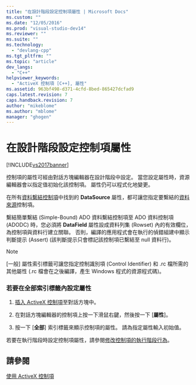 ```yaml
---
title: "在設計階段設定控制項屬性 | Microsoft Docs"
ms.custom: ""
ms.date: "12/05/2016"
ms.prod: "visual-studio-dev14"
ms.reviewer: ""
ms.suite: ""
ms.technology: 
  - "devlang-cpp"
ms.tgt_pltfrm: ""
ms.topic: "article"
dev_langs: 
  - "C++"
helpviewer_keywords: 
  - "ActiveX 控制項 [C++], 屬性"
ms.assetid: 963bf498-d371-4cfd-8bed-865427dcfad9
caps.latest.revision: 7
caps.handback.revision: 7
author: "mikeblome"
ms.author: "mblome"
manager: "ghogen"
---
```

# 在設計階段設定控制項屬性
[!INCLUDE[vs2017banner](../../assembler/inline/includes/vs2017banner.md)]

控制項的屬性可經由對話方塊編輯器在設計階段中設定。  當您設定屬性時，資源編輯器會以指定值初始化該控制項。  屬性仍可以程式化地變更。  
  
 在所有[資料繫結控制項](../../data/ado-rdo/databinding-with-activex-controls-in-visual-cpp.md)中找到的 **DataSource** 屬性，都可讓您指定要繫結的[資料來源](../../data/ado-rdo/databinding-with-activex-controls-in-visual-cpp.md)控制項。  
  
 繫結簡單繫結 \(Simple\-Bound\) ADO 資料繫結控制項至 ADO 資料控制項 \(ADODC\) 時，您必須將 **DataField** 屬性設成資料列集 \(Rowset\) 內的有效欄位，為控制項與資料行建立關聯。  否則，編譯的應用程式會在執行的偵錯組建中顯示判斷提示 \(Assert\) \(該判斷提示只會標記該控制項已繫結至 null 資料行\)。  
  
> [!NOTE]
>  \[一般\] 屬性索引標籤可讓您指定控制識別項 \(Control Identifier\) 和 .rc 檔所需的其他屬性 \(.rc 檔會在之後編譯，產生 Windows 程式的資源程式碼\)。  
  
### 若要在全部索引標籤內設定屬性  
  
1.  [插入 ActiveX 控制項](../../data/ado-rdo/inserting-the-control-into-a-visual-cpp-application.md)至對話方塊中。  
  
2.  在對話方塊編輯器的控制項上按一下滑鼠右鍵，然後按一下 \[**屬性**\]。  
  
3.  按一下 \[**全部**\] 索引標籤來顯示控制項的屬性。  請為指定屬性輸入初始值。  
  
 若要在執行階段時設定控制項屬性，請參閱[修改控制項的執行階段行為](../../data/ado-rdo/modifying-a-control-s-run-time-behavior.md)。  
  
## 請參閱  
 [使用 ActiveX 控制項](../../data/ado-rdo/using-activex-controls.md)